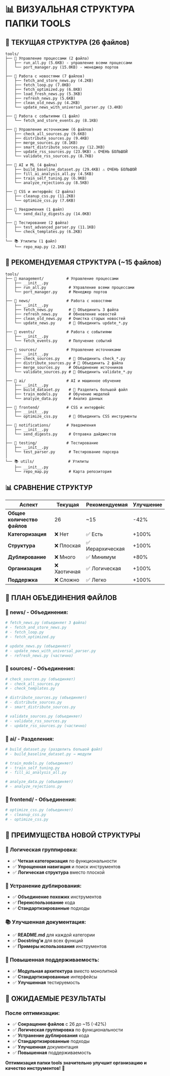 # 📊 ВИЗУАЛЬНАЯ СТРУКТУРА ПАПКИ TOOLS

## 🎯 ТЕКУЩАЯ СТРУКТУРА (26 файлов)

```
tools/
├── 🔧 Управление процессами (2 файла)
│   ├── run_all.py (5.6KB) - управление всеми процессами
│   └── port_manager.py (15.0KB) - менеджер портов
│
├── 📰 Работа с новостями (7 файлов)
│   ├── fetch_and_store_news.py (4.2KB)
│   ├── fetch_loop.py (7.0KB)
│   ├── fetch_optimized.py (6.8KB)
│   ├── load_fresh_news.py (5.3KB)
│   ├── refresh_news.py (5.6KB)
│   ├── clean_old_news.py (4.2KB)
│   └── update_news_with_universal_parser.py (3.4KB)
│
├── 📅 Работа с событиями (1 файл)
│   └── fetch_and_store_events.py (8.1KB)
│
├── 🔗 Управление источниками (6 файлов)
│   ├── check_all_sources.py (9.6KB)
│   ├── distribute_sources.py (9.4KB)
│   ├── merge_sources.py (8.1KB)
│   ├── smart_distribute_sources.py (12.3KB)
│   ├── update_rss_sources.py (23.9KB) ⚠️ ОЧЕНЬ БОЛЬШОЙ
│   └── validate_rss_sources.py (8.7KB)
│
├── 🤖 AI и ML (4 файла)
│   ├── build_baseline_dataset.py (29.4KB) ⚠️ ОЧЕНЬ БОЛЬШОЙ
│   ├── fill_ai_analysis_all.py (4.5KB)
│   ├── train_self_tuning.py (6.9KB)
│   └── analyze_rejections.py (8.5KB)
│
├── 🎨 CSS и интерфейс (2 файла)
│   ├── cleanup_css.py (11.2KB)
│   └── optimize_css.py (7.6KB)
│
├── 📧 Уведомления (1 файл)
│   └── send_daily_digests.py (14.0KB)
│
├── 🧪 Тестирование (2 файла)
│   ├── test_advanced_parser.py (11.1KB)
│   └── check_templates.py (6.2KB)
│
└── 📚 Утилиты (1 файл)
    └── repo_map.py (2.1KB)
```

## 🎯 РЕКОМЕНДУЕМАЯ СТРУКТУРА (~15 файлов)

```
tools/
├── 🔧 management/          # Управление процессами
│   ├── __init__.py
│   ├── run_all.py          # Управление всеми процессами
│   └── port_manager.py     # Менеджер портов
│
├── 📰 news/                # Работа с новостями
│   ├── __init__.py
│   ├── fetch_news.py       # 🔄 Объединить 3 файла
│   ├── refresh_news.py     # Обновление новостей
│   ├── clean_old_news.py   # Очистка старых новостей
│   └── update_news.py      # 🔄 Объединить update_*.py
│
├── 📅 events/              # Работа с событиями
│   ├── __init__.py
│   └── fetch_events.py     # Получение событий
│
├── 🔗 sources/             # Управление источниками
│   ├── __init__.py
│   ├── check_sources.py    # 🔄 Объединить check_*.py
│   ├── distribute_sources.py # 🔄 Объединить 2 файла
│   ├── merge_sources.py    # Объединение источников
│   └── validate_sources.py # 🔄 Объединить validate_*.py
│
├── 🤖 ai/                  # AI и машинное обучение
│   ├── __init__.py
│   ├── build_dataset.py    # 🔄 Разделить большой файл
│   ├── train_models.py     # Обучение моделей
│   └── analyze_data.py     # Анализ данных
│
├── 🎨 frontend/            # CSS и интерфейс
│   ├── __init__.py
│   └── optimize_css.py     # 🔄 Объединить CSS инструменты
│
├── 📧 notifications/       # Уведомления
│   ├── __init__.py
│   └── send_digests.py     # Отправка дайджестов
│
├── 🧪 testing/             # Тестирование
│   ├── __init__.py
│   └── test_parser.py      # Тестирование парсера
│
└── 📚 utils/               # Утилиты
    ├── __init__.py
    └── repo_map.py         # Карта репозитория
```

## 📊 СРАВНЕНИЕ СТРУКТУР

| Аспект | Текущая | Рекомендуемая | Улучшение |
|--------|---------|---------------|-----------|
| **Общее количество файлов** | 26 | ~15 | -42% |
| **Категоризация** | ❌ Нет | ✅ Есть | +100% |
| **Структура** | ❌ Плоская | ✅ Иерархическая | +100% |
| **Дублирование** | ❌ Много | ✅ Минимум | +80% |
| **Организация** | ❌ Хаотичная | ✅ Логическая | +100% |
| **Поддержка** | ❌ Сложно | ✅ Легко | +100% |

## 🔄 ПЛАН ОБЪЕДИНЕНИЯ ФАЙЛОВ

### **📰 news/ - Объединения:**
```python
# fetch_news.py (объединяет 3 файла)
# - fetch_and_store_news.py
# - fetch_loop.py  
# - fetch_optimized.py

# update_news.py (объединяет)
# - update_news_with_universal_parser.py
# - refresh_news.py (частично)
```

### **🔗 sources/ - Объединения:**
```python
# check_sources.py (объединяет)
# - check_all_sources.py
# - check_templates.py

# distribute_sources.py (объединяет)
# - distribute_sources.py
# - smart_distribute_sources.py

# validate_sources.py (объединяет)
# - validate_rss_sources.py
# - update_rss_sources.py (частично)
```

### **🤖 ai/ - Разделения:**
```python
# build_dataset.py (разделить большой файл)
# - build_baseline_dataset.py → модули

# train_models.py (объединяет)
# - train_self_tuning.py
# - fill_ai_analysis_all.py

# analyze_data.py (объединяет)
# - analyze_rejections.py
```

### **🎨 frontend/ - Объединения:**
```python
# optimize_css.py (объединяет)
# - cleanup_css.py
# - optimize_css.py
```

## 🎯 ПРЕИМУЩЕСТВА НОВОЙ СТРУКТУРЫ

### **📁 Логическая группировка:**
- ✅ **Четкая категоризация** по функциональности
- ✅ **Упрощенная навигация** и поиск инструментов
- ✅ **Логическая структура** вместо плоской

### **🔧 Устранение дублирования:**
- ✅ **Объединение похожих** инструментов
- ✅ **Переиспользование** кода
- ✅ **Стандартизированные** подходы

### **📚 Улучшенная документация:**
- ✅ **README.md** для каждой категории
- ✅ **Docstring'и** для всех функций
- ✅ **Примеры использования** инструментов

### **🚀 Повышенная поддерживаемость:**
- ✅ **Модульная архитектура** вместо монолитной
- ✅ **Стандартизированные** интерфейсы
- ✅ **Улучшенная** тестируемость

## 🎉 ОЖИДАЕМЫЕ РЕЗУЛЬТАТЫ

### **После оптимизации:**
- ✅ **Сокращение файлов** с 26 до ~15 (-42%)
- ✅ **Логическая группировка** по функциональности
- ✅ **Устранение дублирования** кода
- ✅ **Стандартизированные** подходы
- ✅ **Улучшенная** документация
- ✅ **Повышенная** поддерживаемость

**Оптимизация папки tools значительно улучшит организацию и качество инструментов!** 🚀
